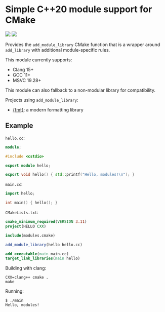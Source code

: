 # Simple C++20 module support for CMake

[![](https://github.com/vitaut/modules/workflows/linux/badge.svg)](https://github.com/vitaut/modules/actions?query=workflow%3Alinux)
[![](https://github.com/vitaut/modules/workflows/windows/badge.svg)](https://github.com/vitaut/modules/actions?query=workflow%3Awindows)

Provides the `add_module_library` CMake function that is a wrapper around `add_library` with additional module-specific rules. 

This module currently supports:
* Clang 15+ 
* GCC 11+
* MSVC 19.28+

This module can also fallback to a non-modular library for compatibility.

Projects using `add_module_library`:

* [{fmt}](https://github.com/fmtlib/fmt): a modern formatting library

## Example

`hello.cc`:
```c++
module;

#include <cstdio>

export module hello;

export void hello() { std::printf("Hello, modules!\n"); }
```

`main.cc`:
```c++
import hello;

int main() { hello(); }
```

`CMakeLists.txt`:
```cmake
cmake_minimum_required(VERSION 3.11)
project(HELLO CXX)

include(modules.cmake)

add_module_library(hello hello.cc)

add_executable(main main.cc)
target_link_libraries(main hello)
```

Building with clang:

```
CXX=clang++ cmake .
make
```

Running:

```
$ ./main
Hello, modules!
```
